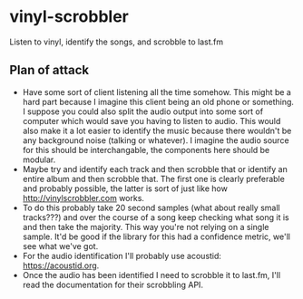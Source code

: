 # vinyl-scrobbler
Listen to vinyl, identify the songs, and scrobble to last.fm

## Plan of attack
- Have some sort of client listening all the time somehow. This might be a hard part because I imagine this client being an old phone or something. I suppose you could also split the audio output into some sort of computer which would save you having to listen to audio. This would also make it a lot easier to identify the music because there wouldn't be any background noise (talking or whatever). I imagine the audio source for this should be interchangable, the components here should be modular.
- Maybe try and identify each track and then scrobble that or identify an entire album and then scrobble that. The first one is clearly preferable and probably possible, the latter is sort of just like how http://vinylscrobbler.com works.
- To do this probably take 20 second samples (what about really small tracks???) and over the course of a song keep checking what song it is and then take the majority. This way you're not relying on a single sample. It'd be good if the library for this had a confidence metric, we'll see what we've got.
- For the audio identification I'll probably use acoustid: https://acoustid.org.
- Once the audio has been identified I need to scrobble it to last.fm, I'll read the documentation for their scrobbling API.
